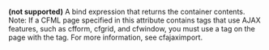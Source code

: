 **(not supported)** 
A bind expression that returns the container contents. Note: If a CFML page specified in this attribute contains tags that use AJAX features, such as cfform, cfgrid, and cfwindow, you must use a tag on the page with the tag. For more information, see cfajaximport.
